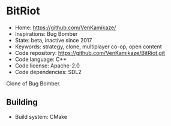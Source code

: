# BitRiot

- Home: https://github.com/VenKamikaze/
- Inspirations: Bug Bomber
- State: beta, inactive since 2017
- Keywords: strategy, clone, multiplayer co-op, open content
- Code repository: https://github.com/VenKamikaze/BitRiot.git
- Code language: C++
- Code license: Apache-2.0
- Code dependencies: SDL2

Clone of Bug Bomber.

## Building

- Build system: CMake
